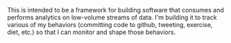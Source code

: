 This is intended to be a framework for building software that consumes and performs analytics on low-volume streams of data.  I'm building it to track various of my behaviors (committing code to github, tweeting, exercise, diet, etc.) so that I can monitor and shape those behaviors.